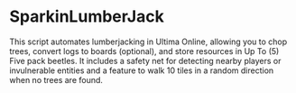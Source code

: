 # SparkinLumberJack
This script automates lumberjacking in Ultima Online, allowing you to chop trees, convert logs to boards (optional), and store resources in Up To  (5) Five pack beetles. It includes a safety net for detecting nearby players or invulnerable entities and a feature to walk 10 tiles in a random direction when no trees are found. 
